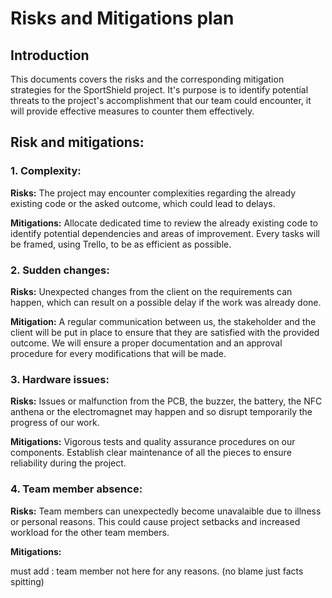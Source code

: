 # Risks and Mitigations plan
## Introduction 
This documents covers the risks and the corresponding mitigation strategies for the SportShield project. It's purpose is to identify potential threats to the project's accomplishment that our team could encounter, it will provide effective measures to counter them effectively. 

## Risk and mitigations: 
### 1. Complexity: 
**Risks:** The project may encounter complexities regarding the already existing code or the asked outcome, which could lead to delays. 

**Mitigations:** Allocate dedicated time to review the already existing code to identify potential dependencies and areas of improvement. Every tasks will be framed, using Trello, to be as efficient as possible. 

### 2. Sudden changes: 
**Risks:** Unexpected changes from the client on the requirements can happen, which can result on a possible delay if the work was already done. 

**Mitigation:** A regular communication between us, the stakeholder and the client will be put in place to ensure that they are satisfied with the provided outcome.  We will ensure a proper documentation and an approval procedure for every modifications that will be made. 

### 3. Hardware issues:
**Risks:** Issues or malfunction from the PCB, the buzzer, the battery, the NFC anthena or the electromagnet may happen and so disrupt temporarily the progress of our work.

**Mitigations:** Vigorous tests and quality assurance procedures on our components. Establish clear maintenance of all the pieces to ensure reliability during the project. 

### 4. Team member absence: 
**Risks:** Team members can unexpectedly become unavalaible due to illness or personal reasons. This could cause project setbacks and increased workload for the other team members.

**Mitigations:** 

must add : team member not here for any reasons. (no blame just facts spitting)


